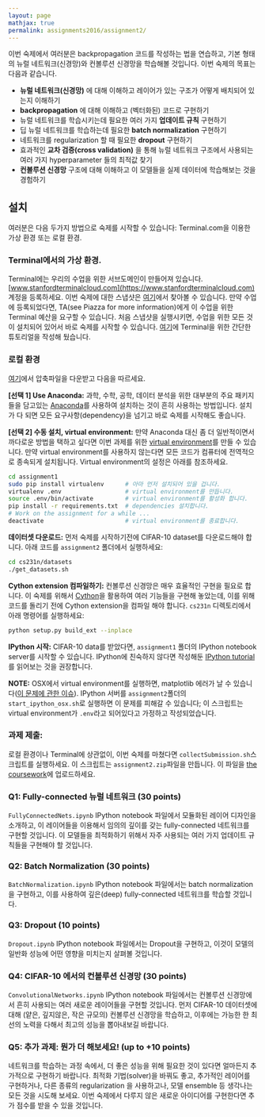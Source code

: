 ```yaml
---
layout: page
mathjax: true
permalink: assignments2016/assignment2/
---
```


이번 숙제에서 여러분은 backpropagation 코드를 작성하는 법을 연습하고, 기본 형태의 뉴럴 네트워크(신경망)와 컨볼루션 신경망을 학습해볼 것입니다. 이번 숙제의 목표는 다음과 같습니다.

- **뉴럴 네트워크(신경망)** 에 대해 이해하고 레이어가 있는 구조가 어떻게 배치되어 있는지 이해하기
- **backpropagation** 에 대해 이해하고 (벡터화된) 코드로 구현하기
- 뉴럴 네트워크를 학습시키는데 필요한 여러 가지 **업데이트 규칙** 구현하기
- 딥 뉴럴 네트워크를 학습하는데 필요한 **batch normalization** 구현하기
- 네트워크를 regularization 할 때 필요한 **dropout** 구현하기
- 효과적인 **교차 검증(cross validation)** 을 통해 뉴럴 네트워크 구조에서 사용되는 여러 가지 hyperparameter 들의 최적값 찾기
- **컨볼루션 신경망** 구조에 대해 이해하고 이 모델들을 실제 데이터에 학습해보는 것을 경험하기

## 설치
여러분은 다음 두가지 방법으로 숙제를 시작할 수 있습니다: Terminal.com을 이용한 가상 환경 또는 로컬 환경.

### Terminal에서의 가상 환경.
Terminal에는 우리의 수업을 위한 서브도메인이 만들어져 있습니다. [www.stanfordterminalcloud.com](https://www.stanfordterminalcloud.com) 계정을 등록하세요. 이번 숙제에 대한 스냅샷은 [여기](https://www.stanfordterminalcloud.com/snapshot/6c95ca2c9866a962964ede3ea5813d4c2410ba48d92cf8d11a93fbb13e08b76a)에서 찾아볼 수 있습니다. 만약 수업에 등록되었다면, TA(see Piazza for more information)에게 이 수업을 위한 Terminal 예산을 요구할 수 있습니다. 처음 스냅샷을 실행시키면, 수업을 위한 모든 것이 설치되어 있어서 바로 숙제를 시작할 수 있습니다. [여기](/terminal-tutorial)에 Terminal을 위한 간단한 튜토리얼을 작성해 뒀습니다.

### 로컬 환경
[여기](http://vision.stanford.edu/teaching/cs231n/winter1516_assignment2.zip)에서 압축파일을 다운받고 다음을 따르세요.

**[선택 1] Use Anaconda:**
과학, 수학, 공학, 데이터 분석을 위한 대부분의 주요 패키지들을 담고있는 [Anaconda](https://www.continuum.io/downloads)를 사용하여 설치하는 것이 흔히 사용하는 방법입니다. 설치가 다 되면 모든 요구사항(dependency)을 넘기고 바로 숙제를 시작해도 좋습니다.

**[선택 2] 수동 설치, virtual environment:**
만약 Anaconda 대신 좀 더 일반적이면서 까다로운 방법을 택하고 싶다면 이번 과제를 위한 [virtual environment](http://docs.python-guide.org/en/latest/dev/virtualenvs/)를 만들 수 있습니다. 만약 virtual environment를 사용하지 않는다면 모든 코드가 컴퓨터에 전역적으로 종속되게 설치됩니다. Virtual environment의 설정은 아래를 참조하세요.

~~~bash
cd assignment1
sudo pip install virtualenv      # 아마 먼저 설치되어 있을 겁니다.
virtualenv .env                  # virtual environment를 만듭니다.
source .env/bin/activate         # virtual environment를 활성화 합니다.
pip install -r requirements.txt  # dependencies 설치합니다.
# Work on the assignment for a while ...
deactivate                       # virtual environment를 종료합니다.
~~~

**데이터셋 다운로드:**
먼저 숙제를 시작하기전에 CIFAR-10 dataset를 다운로드해야 합니다. 아래 코드를 `assignment2` 폴더에서 실행하세요:

~~~bash
cd cs231n/datasets
./get_datasets.sh
~~~

**Cython extension 컴파일하기:** 컨볼루션 신경망은 매우 효율적인 구현을 필요로 합니다. 이 숙제를 위해서 [Cython](http://cython.org/)을 활용하여 여러 기능들을 구현해 놓았는데, 이를 위해 코드를 돌리기 전에 Cython extension을 컴파일 해야 합니다. `cs231n` 디렉토리에서 아래 명령어를 실행하세요:

~~~bash
python setup.py build_ext --inplace
~~~

**IPython 시작:**
CIFAR-10 data를 받았다면, `assignment1` 폴더의 IPython notebook server를 시작할 수 있습니다. IPython에 친숙하지 않다면 작성해둔 [IPython tutorial](/ipython-tutorial)를 읽어보는 것을 권장합니다.

**NOTE:** OSX에서 virtual environment를 실행하면, matplotlib 에러가 날 수 있습니다([이 문제에 관한 이슈](http://matplotlib.org/faq/virtualenv_faq.html)).  IPython 서버를 `assignment2`폴더의 `start_ipython_osx.sh`로 실행하면 이 문제를 피해갈 수 있습니다; 이 스크립트는 virtual environment가 `.env`라고 되어있다고 가정하고 작성되었습니다.

### 과제 제출:
로컬 환경이나 Terminal에 상관없이, 이번 숙제를 마쳤다면 `collectSubmission.sh`스크립트를 실행하세요. 이 스크립트는 `assignment2.zip`파일을 만듭니다. 이 파일을 [the coursework](https://coursework.stanford.edu/portal/site/W16-CS-231N-01/)에 업로드하세요.

### Q1: Fully-connected 뉴럴 네트워크 (30 points)
`FullyConnectedNets.ipynb` IPython notebook 파일에서 모듈화된 레이어 디자인을 소개하고, 이 레이어들을 이용해서 임의의 깊이를 갖는 fully-connected 네트워크를 구현할 것입니다. 이 모델들을 최적화하기 위해서 자주 사용되는 여러 가지 업데이트 규칙들을 구현해야 할 것입니다.

### Q2: Batch Normalization (30 points)
`BatchNormalization.ipynb` IPython notebook 파일에서는 batch normalization 을 구현하고, 이를 사용하여 깊은(deep) fully-connected 네트워크를 학습할 것입니다.

### Q3: Dropout (10 points)
`Dropout.ipynb` IPython notebook 파일에서는 Dropout을 구현하고, 이것이 모델의 일반화 성능에 어떤 영향을 미치는지 살펴볼 것입니다.

### Q4: CIFAR-10 에서의 컨볼루션 신경망 (30 points)
`ConvolutionalNetworks.ipynb` IPython notebook 파일에서는 컨볼루션 신경망에서 흔히 사용되는 여러 새로운 레이어들을 구현할 것입니다. 먼저 CIFAR-10 데이터셋에 대해 (얕은, 깊지않은, 작은 규모의) 컨볼루션 신경망을 학습하고, 이후에는 가능한 한 최선의 노력을 다해서 최고의 성능을 뽑아내보길 바랍니다.

### Q5: 추가 과제: 뭔가 더 해보세요! (up to +10 points)
네트워크를 학습하는 과정 속에서, 더 좋은 성능을 위해 필요한 것이 있다면 얼마든지 추가적으로 구현하기 바랍니다. 최적화 기법(solver)을 바꿔도 좋고, 추가적인 레이어를 구현하거나, 다른 종류의 regularization 을 사용하고나, 모델 ensemble 등 생각나는 모든 것을 시도해 보세요. 이번 숙제에서 다루지 않은 새로운 아이디어를 구현한다면 추가 점수를 받을 수 있을 것입니다.
